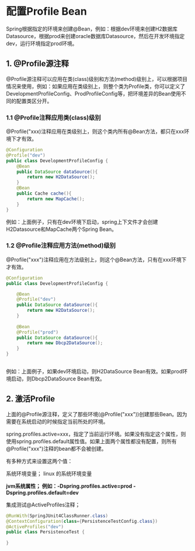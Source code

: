 # 配置Profile Bean

Spring根据指定的环境来创建@Bean，例如：根据dev环境来创建H2数据库Datasource，根据prod来创建oracle数据库Datasource，然后在开发环境指定dev，运行环境指定prod环境。



## 1. @Profile源注释

@Profile源注释可以应用在类(class)级别和方法(method)级别上，可以根据项目情况来使用，例如：如果应用在类级别上，则整个类为Profile类，你可以定义了DevelopmentProfileConfig、ProdProfileConfig等，把环境差异的Bean使用不同的配置类区分开。

### 1.1 @Profile注释应用类(class)级别

@Profile("xxx)注释应用在类级别上，则这个类内所有@Bean方法，都只在xxx环境下才有效。

```java
@Configuration
@Profile("dev")
public class DevelopmentProfileConfig {
    @Bean
    public DataSource dataSource(){
        return new H2DataSource();
    }
    @Bean
    public Cache cache(){
        return new MapCache();
    }
}
```

例如：上面例子，只有在dev环境下启动，spring上下文件才会创建H2Datasource和MapCache两个Spring Bean。

### 1.2 @Profile注释应用方法(method)级别

@Profile("xxx")注释应用在方法级别上，则这个@Bean方法，只有在xxx环境下才有效。

```java
@Configuration
public class DevelopmentProfileConfig {

    @Bean
    @Profile("dev")
    public DataSource dataSource(){
        return new H2DataSource();
    }
    
    @Bean
    @Profile("prod")
    public DataSource dataSource(){
        return new Dbcp2DataSource();
    }
}  
   
```

例如：上面例子，如果dev环境启动，则H2DataSource Bean有效。如果prod环境启动，则Dbcp2DataSource Bean有效。

## 2. 激活Profile

上面的@Profile源注释，定义了那些环境(@Profile("xxx"))创建那些Bean。因为需要在系统启动的时候指定当前所处的环境。

spring.profiles.active=xxx，指定了当前运行环境。如果没有指定这个属性，则使用spring.profiles.default属性值。如果上面两个属性都没有配置，则所有@Profile("xxx")注释的bean都不会被创建。

有多种方式来设置这两个值：

系统环境变量； linux 的系统环境变量

**jvm系统属性；  例如：-Dspring.profiles.active=prod -Dspring.profiles.default=dev**

集成测试@ActiveProfiles注释；

```java
@RunWith(SpringJUnit4ClassRunner.class)
@ContextConfiguration(class={PersistenceTestConfig.class})
@ActiveProfiles("dev")
public class PersistenceTest {
    
}
```











